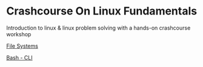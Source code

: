 # Crashcourse On Linux Fundamentals
Introduction to linux &amp; linux problem solving with a hands-on crashcourse workshop

[File Systems](/File%20Systems/README.md)

[Bash - CLI](/Bash%20-%20CLI/README.md)